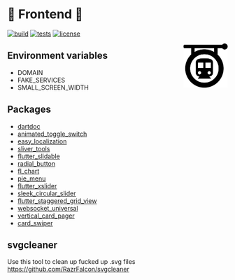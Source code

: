 # :construction: Frontend :construction:

[![build](https://github.com/OpenRemise/Frontend/actions/workflows/build.yml/badge.svg)](https://github.com/OpenRemise/Frontend/actions/workflows/build.yml) [![tests](https://github.com/OpenRemise/Frontend/actions/workflows/tests.yml/badge.svg)](https://github.com/OpenRemise/Frontend/actions/workflows/tests.yml) [![license](https://img.shields.io/github/license/OpenRemise/Frontend)](https://github.com/OpenRemise/Frontend/raw/master/LICENSE)

<a href="https://openremise.at">
<picture>
  <source media="(prefers-color-scheme: dark)" srcset="https://github.com/OpenRemise/.github/raw/master/data/icons/dark.png">
  <img src="https://github.com/OpenRemise/.github/raw/master/data/icons/light.png" width="20%" align="right">
</picture>
</a>

## Environment variables
- DOMAIN
- FAKE_SERVICES
- SMALL_SCREEN_WIDTH

## Packages
- [dartdoc](https://pub.dev/packages/dartdoc)
- [animated_toggle_switch](https://pub.dev/packages/animated_toggle_switch)
- [easy_localization](https://pub.dev/packages/easy_localization)
- [sliver_tools](https://pub.dev/packages/sliver_tools)
- [flutter_slidable](https://pub.dev/packages/flutter_slidable)
- [radial_button](https://pub.dev/packages/radial_button)
- [fl_chart](https://pub.dev/packages/fl_chart)
- [pie_menu](https://pub.dev/packages/pie_menu)
- [flutter_xslider](https://pub.dev/packages/flutter_xlider)
- [sleek_circular_slider](https://pub.dev/packages/sleek_circular_slider)
- [flutter_staggered_grid_view](https://pub.dev/packages/flutter_staggered_grid_view)
- [websocket_universal](https://pub.dev/packages/websocket_universal)
- [vertical_card_pager](https://pub.dev/packages/vertical_card_pager)
- [card_swiper](https://pub.dev/packages/card_swiper)

## svgcleaner
Use this tool to clean up fucked up .svg files  
https://github.com/RazrFalcon/svgcleaner